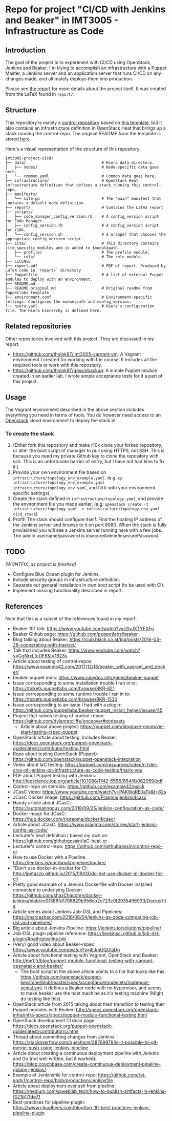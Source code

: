 # Repo for project "CI/CD with Jenkins and Beaker" in IMT3005 - Infrastructure as Code

## Introduction

The goal of the project is to experiment with CI/CD using OpenStack, Jenkins and Beaker. I'm trying to accomplish an infrastructure with a Puppet Master, a Jenkins server and an application server that runs CI/CD on any changes made, and ultimately deploys them into production.  

Please see [the report](./report.pdf) for more details about the project itself. It was created from the LaTeX found in `report/`.

## Structure

This repository is mainly a [control repository](https://puppet.com/docs/pe/latest/code_management/control_repo.html) based on [this template](https://github.com/puppetlabs/control-repo), but it also contains an infrastructure definition in OpenStack Heat that brings up a stack running the control-repo. The original README from the template is stored [here](./README_original.md).

Here's a visual representation of the structure of this repository:

```
imt3005-project-cicd/
├── data/                                 # Hiera data directory.
│   ├── nodes/                            # Node-specific data goes here.
│   └── common.yaml                       # Common data goes here.
├── infrastructure/                       # OpenStack Heat infrastructure definition that defines a stack running this control-repo.
├── manifests/
│   └── site.pp                           # The "main" manifest that contains a default node definition.
├── report/                               # Contains the LaTeX report
├── scripts/
│   ├── code_manager_config_version.rb    # A config_version script for Code Manager.
│   ├── config_version.rb                 # A config_version script for r10k.
│   └── config_version.sh                 # A wrapper that chooses the appropriate config_version script.
├── site/                                 # This directory contains site-specific modules and is added to $modulepath.
│   ├── profile/                          # The profile module.
│   └── role/                             # The role module.
├── LICENSE
├── report.pdf                            # PDF of report. Produced by LaTeX code in `report/` directory
├── Puppetfile                            # A list of external Puppet modules to deploy with an environment.
├── README.md
├── README_original.md                    # Original readme from Puppetlabs template
├── environment.conf                      # Environment-specific settings. Configures the moduelpath and config_version.
└── hiera.yaml                            # Hiera's configuration file. The Hiera hierarchy is defined here.
```

## Related repositories

Other repositories involved with this project. They are discussed in my report.

* <https://github.com/tholok97/imt3005-vagrant-vm>: A Vagrant environment I created for working with the course. It includes all the required tools to work with this repository.
* <https://github.com/tholok97/gossinbackup>: A simple Puppet module created in an earlier lab. I wrote simple acceptance tests for it a part of this project.

## Usage

The Vagrant environment described in the above section includes everything you need in terms of tools. You do however need access to an [Openstack](https://www.openstack.org/) cloud environment to deploy the stack in.

### To create the stack

1. (Either fork this repository and make r10k clone your forked repository, or alter the boot script of manager to pull using HTTPS, not SSH. This is because you need my private Github key to clone the repository with ssh. This is an unfortunate barrier of entry, but I have not had time to fix it.)
1. Provide your own environment file based on `infrastructure/topology_env_example.yaml`. (e.g. `cp infrastructure/topology_env_example.yaml infrastructure/topology_env.yaml`, and fill it with your environment specific settings).
1. Create the stack defined in `infrastructure/topology.yaml`, and provide the environment file you made earlier. (e.g. `openstack create -t infrastructure/topology.yaml -e infrastructure/topology_env.yaml cicd_stack`)
1. Profit! The stack should configure itself. Find the floating IP address of the Jenkins server and browse to it on port 8080. When the stack is fully provisioned you will see a Jenkins server running here with a few jobs. The admin username/password is insecureAdmin/insecurePassword.

## TODO

*(WONTFIX, as project is finished)*

* Configure Blue Ocean plugin for Jenkins.
* Include security groups in infrastructure definition.
* Separate out general installation in own boot script (to be used with CI).
* Implement missing functionality described in report.

## References

Note that this is a subset of the references found in my report.

* Beaker 101 talk: <https://www.youtube.com/watch?v=cSyJXTYFXFg>
* Beaker Github page: <https://github.com/puppetlabs/beaker>
* Blog talking about Beaker: <https://club.black.co.at/log/posts/2016-03-28-cooperating-with-travisci/>
* Talk that includes Beaker: <https://www.youtube.com/watch?v=GgNrxLfoDF8&t=1623s>
* Article about testing of control-repos: <https://www.example42.com/2017/12/18/beaker_with_vagrant_and_docker/>
* beaker-puppet docs: <https://www.rubydoc.info/gems/beaker-puppet>
* Issue corresponding to some installation trouble I ran in to: <https://tickets.puppetlabs.com/browse/BKR-821>
* Issue corresponding to some runtime trouble I ran in to: <https://tickets.puppetlabs.com/browse/BKR-1530>
* Issue corresponding to an issue I had with a plugin: <https://github.com/puppetlabs/beaker-puppet_install_helper/issues/45>
* Project that solves testing of control-repos: <https://github.com/dylanratcliffe/onceover#nodesets>
  * Article about above project: <https://puppet.com/blog/use-onceover-start-testing-rspec-puppet>
* OpenStack article about testing. Includes Beaker: <https://docs.openstack.org/puppet-openstack-guide/latest/contributor/testing.html>
* Repo about testing OpenStack (Puppet): <https://github.com/openstack/puppet-openstack-integration>
* Video about IaC testing: <https://puppet.com/resources/video/r-tyler-croy-of-jenkins-on-infrastructure-as-code-testing/thank-you>
* PDF about Puppet testing with Jenkins: <http://iopscience.iop.org/article/10.1088/1742-6596/664/6/062059/pdf>
* Control-repo on steroids: <https://github.com/example42/psick>
* JCasC video: <https://www.youtube.com/watch?v=PAKWqRE0aTk&t=82s>
* JCasC Docker image: <https://github.com/Praqma/jenkins4casc>
* Handy article about JCasC: <https://automatingguy.com/2018/09/25/jenkins-configuration-as-code/>
* Docker image for JCasC: <https://hub.docker.com/r/praqma/docker4jcasc/>
* Article about JCasC: <https://www.praqma.com/stories/start-jenkins-config-as-code/>
* Lecturer's heat definition I based my own on: <https://github.com/githubgossin/IaC-heat-cr>
* Lecturer's control-repo: <https://github.com/githubgossin/control-repo-cr>
* How to use Docker with a Pipeline: <https://jenkins.io/doc/book/pipeline/docker/>
* "Don't use docker-in-docker for CI: <http://jpetazzo.github.io/2015/09/03/do-not-use-docker-in-docker-for-ci/>
* Pretty good example of a Jenkins Dockerfile with Docker installed connected to underlying Docker: <https://github.com/shazChaudhry/docker-jenkins/blob/ee0f386fd1706829b956cb2e723c0f2935496933/Dockerfile>
* Article series about Jenkins Job-DSL and Pipelines: <https://marcesher.com/2016/08/04/jenkins-as-code-comparing-job-dsl-and-pipelines/>
* Big article about Jenkins Pipeline: <https://jenkins.io/solutions/pipeline/>
* Job-DSL plugin pipeline reference: <https://jenkinsci.github.io/job-dsl-plugin/#path/pipelineJob>
* (Very) good video about Beaker-rspec: <https://www.youtube.com/watch?v=jEJmUQOlaDg>
* Article about functional testing with Vagrant, OpenStack and Beaker: <http://my1.fr/blog/puppet-module-functional-testing-with-vagrant-openstack-and-beaker/>
  * The boot script in the above article points to a file that looks like this: <https://github.com/openstack/puppet-keystone/blob/master/spec/acceptance/nodesets/nodepool-xenial.yml>. It defines a Beaker node with no hypervisor, and seems to make beaker use the host machine as it's testing machine (Might do testing like this).
* OpenStack article from 2015 talking about their transition to testing their Puppet modules with Beaker: <http://specs.openstack.org/openstack-infra/infra-specs/specs/puppet-module-functional-testing.html>
* OpenStack development CI docs page: <https://docs.openstack.org/puppet-openstack-guide/latest/contributor/ci.html>
* Thread about committing changes from Jenkins: <https://stackoverflow.com/questions/38769976/is-it-possible-to-git-merge-push-using-jenkins-pipeline>
* Article about creating a continuous deployment pipeline with Jenkins and Go (not well written, but it worked): <https://blog.couchbase.com/create-continuous-deployment-pipeline-golang-jenkins/>
* Example of Jenkinsfile for control-repo: <https://github.com/raj-andy1/control-repo/blob/production/Jenkinsfile>
* Article about deployment over ssh from pipeline: <https://medium.com/@weblab_tech/how-to-publish-artifacts-in-jenkins-f021b17fde71>
* Best-practises for pipeline-plugin: <https://www.cloudbees.com/blog/top-10-best-practices-jenkins-pipeline-plugin>
